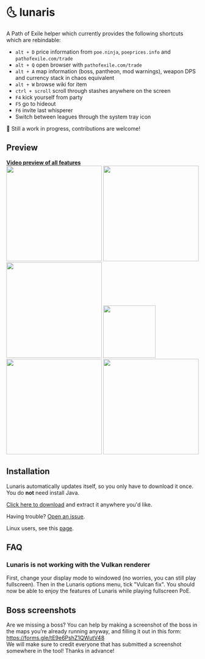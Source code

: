 # :last_quarter_moon_with_face: lunaris

A Path of Exile helper which currently provides the following shortcuts which are rebindable:
- `alt + D` price information from `poe.ninja`, `poeprices.info` and `pathofexile.com/trade`
- `alt + Q` open browser with `pathofexile.com/trade`
- `alt + A` map information (boss, pantheon, mod warnings), weapon DPS and currency stack in chaos equivalent
- `alt + W` browse wiki for item
- `ctrl + scroll` scroll through stashes anywhere on the screen
- `F4` kick yourself from party
- `F5` go to hideout
- `F6` invite last whisperer
- Switch between leagues through the system tray icon

:construction: Still a work in progress, contributions are welcome!

## Preview

**[Video preview of all features](https://streamable.com/aobjz)**  
<img src="https://raw.githubusercontent.com/mtricht/lunaris/master/screenshots/map_info.png" height="250">
<img src="https://raw.githubusercontent.com/mtricht/lunaris/master/screenshots/astramentis.png" height="250">
<img src="https://raw.githubusercontent.com/mtricht/lunaris/master/screenshots/topaz_rare_ring.png" height="250">
<img src="https://raw.githubusercontent.com/mtricht/lunaris/master/screenshots/currency_stack.png" height="137">
<img src="https://raw.githubusercontent.com/mtricht/lunaris/master/screenshots/path_of_exile_browser.png" height="250">
<img src="https://raw.githubusercontent.com/mtricht/lunaris/master/screenshots/weapon_dps.png" height="250">

## Installation
Lunaris automatically updates itself, so you only have to download it once.
You do **not** need install Java.

[Click here to download](https://github.com/mtricht/lunaris/releases/download/v0.6.1/lunaris-0.6.1-win64.zip) and extract it anywhere you'd like.

Having trouble? [Open an issue](https://github.com/mtricht/lunaris/issues/new).

Linux users, see this [page](https://github.com/mtricht/lunaris/blob/master/LINUX.md).

## FAQ
### Lunaris is not working with the Vulkan renderer
First, change your display mode to windowed (no worries, you can still play fullscreen).
Then in the Lunaris options menu, tick "Vulcan fix". You should now be able to enjoy the features of Lunaris while playing fullscreen PoE.


## Boss screenshots
Are we missing a boss? You can help by making a screenshot of the boss in the maps you’re already running anyway, and filling it out in this form: https://forms.gle/tE9e6PshZ1QWutV48  
We will make sure to credit everyone that has submitted a screenshot somewhere in the tool! Thanks in advance!
